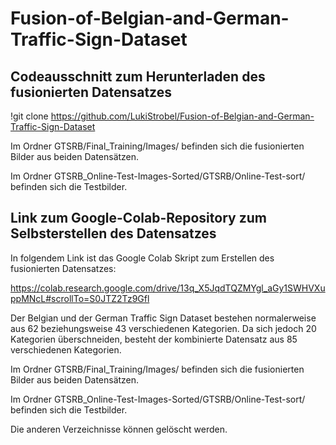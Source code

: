 # Fusion-of-Belgian-and-German-Traffic-Sign-Dataset

## Codeausschnitt zum Herunterladen des fusionierten Datensatzes

!git clone https://github.com/LukiStrobel/Fusion-of-Belgian-and-German-Traffic-Sign-Dataset

Im Ordner GTSRB/Final_Training/Images/ befinden sich die fusionierten Bilder aus beiden Datensätzen.

Im Ordner GTSRB_Online-Test-Images-Sorted/GTSRB/Online-Test-sort/ befinden sich die Testbilder.

## Link zum Google-Colab-Repository zum Selbsterstellen des Datensatzes
In folgendem Link ist das Google Colab Skript zum Erstellen des fusionierten Datensatzes:

https://colab.research.google.com/drive/13q_X5JqdTQZMYgl_aGy1SWHVXuppMNcL#scrollTo=S0JTZ2Tz9Gfl

Der Belgian und der German Traffic Sign Dataset bestehen normalerweise aus 62 beziehungsweise 43 verschiedenen Kategorien. Da sich jedoch 20 Kategorien überschneiden, besteht der kombinierte Datensatz aus 85 verschiedenen Kategorien.

Im Ordner GTSRB/Final_Training/Images/ befinden sich die fusionierten Bilder aus beiden Datensätzen.

Im Ordner GTSRB_Online-Test-Images-Sorted/GTSRB/Online-Test-sort/ befinden sich die Testbilder.

Die anderen Verzeichnisse können gelöscht werden.
